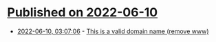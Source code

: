 # [Published on 2022-06-10](index.md)

* [2022-06-10, 03:07:06](https://news.ycombinator.com/item?id=31689505) - [This is a valid domain name (remove www)](http://www.ai)
